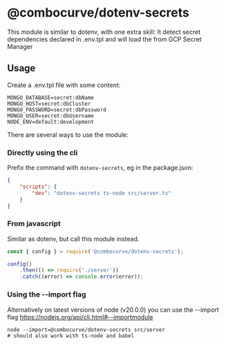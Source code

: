 # @combocurve/dotenv-secrets

This module is similar to dotenv, with one extra skill: It detect secret dependencies declared in .env.tpl and will load the from GCP Secret Manager

## Usage

Create a .env.tpl file with some content:

```
MONGO_DATABASE=secret:dbName
MONGO_HOST=secret:dbCluster
MONGO_PASSWORD=secret:dbPassword
MONGO_USER=secret:dbUsername
NODE_ENV=default:development
```

There are several ways to use the module:

### Directly using the cli

Prefix the command with `dotenv-secrets`, eg in the package.json:

```json
{
	"scripts": {
		"dev": "dotenv-secrets ts-node src/server.ts"
	}
}
```

### From javascript

Similar as dotenv, but call this module instead.

```javascript
const { config } = require('@combocurve/dotenv-secrets');

config()
	.then(() => require('./server'))
	.catch((error) => console.error(error));
```

### Using the --import flag

Alternatively on latest versions of node (v20.0.0) you can use the --import flag https://nodejs.org/api/cli.html#--importmodule

```shell
node --import=@combocurve/dotenv-secrets src/server
# should also work with ts-node and babel
```
